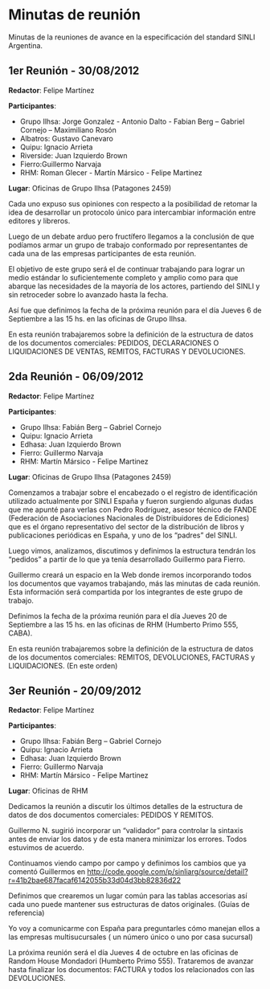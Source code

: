 # Minutas de reunión #

Minutas de la reuniones de avance en la especificación del standard SINLI Argentina.


## 1er Reunión - 30/08/2012 ##

**Redactor**: Felipe Martínez

**Participantes**:



  * Grupo Ilhsa: Jorge Gonzalez - Antonio Dalto - Fabian Berg – Gabriel  Cornejo – Maximiliano Rosón
  * Albatros: Gustavo Canevaro
  * Quipu: Ignacio Arrieta
  * Riverside: Juan Izquierdo Brown
  * Fierro:Guillermo Narvaja
  * RHM: Roman Glecer - Martín Mársico -  Felipe Martinez

**Lugar**: Oficinas de Grupo Ilhsa (Patagones 2459)


Cada uno expuso sus opiniones con respecto a la posibilidad de retomar la idea de desarrollar un protocolo único para intercambiar información entre editores y libreros.



Luego de un debate arduo pero fructífero llegamos a la conclusión de que podíamos armar un grupo de trabajo conformado por representantes de cada una de las empresas participantes de esta reunión.



El objetivo de este grupo será el de continuar trabajando para lograr un medio estándar lo suficientemente completo y amplio como para que abarque las necesidades de la mayoría de los actores, partiendo del SINLI y sin retroceder sobre lo avanzado hasta la fecha.



Así fue que definimos la fecha de la próxima reunión para el día Jueves 6 de Septiembre a las 15 hs. en las oficinas de Grupo Ilhsa.



En esta reunión trabajaremos sobre la definición de la estructura de datos de los documentos comerciales: PEDIDOS, DECLARACIONES O LIQUIDACIONES DE VENTAS, REMITOS, FACTURAS Y DEVOLUCIONES.


## 2da Reunión - 06/09/2012 ##

**Redactor**: Felipe Martínez

**Participantes**:

  * Grupo Ilhsa: Fabián Berg – Gabriel  Cornejo
  * Quipu: Ignacio Arrieta
  * Edhasa: Juan Izquierdo Brown
  * Fierro: Guillermo Narvaja
  * RHM: Martín Mársico -  Felipe Martinez


**Lugar**: Oficinas de Grupo Ilhsa (Patagones 2459)



Comenzamos a trabajar sobre el encabezado o el registro de identificación utilizado actualmente por SINLI España y fueron surgiendo algunas dudas que me apunté para verlas con Pedro Rodríguez, asesor técnico de FANDE  (Federación de Asociaciones Nacionales de Distribuidores de Ediciones) que es el órgano representativo del sector de la distribución de libros y publicaciones periódicas en España, y uno de los “padres” del SINLI.



Luego vimos, analizamos, discutimos y definimos la estructura tendrán los “pedidos” a partir de lo que ya tenía desarrollado Guillermo para Fierro.



Guillermo creará un espacio en la Web donde iremos incorporando todos los documentos que vayamos trabajando, más las minutas de cada reunión. Esta información será compartida por los integrantes de este grupo de trabajo.



Definimos la fecha de la próxima reunión para el día Jueves 20 de Septiembre a las 15 hs. en las oficinas de RHM (Humberto Primo 555, CABA).



En esta reunión trabajaremos sobre la definición de la estructura de datos de los documentos comerciales: REMITOS, DEVOLUCIONES, FACTURAS y LIQUIDACIONES. (En este orden)


## 3er Reunión - 20/09/2012 ##

**Redactor**: Felipe Martínez

**Participantes**:

  * Grupo Ilhsa: Fabián Berg – Gabriel Cornejo
  * Quipu: Ignacio Arrieta
  * Edhasa: Juan Izquierdo Brown
  * Fierro: Guillermo Narvaja
  * RHM: Martín Mársico -  Felipe Martinez


**Lugar**: Oficinas de RHM


Dedicamos la reunión a discutir los últimos detalles de la estructura de datos de dos documentos comerciales: PEDIDOS Y REMITOS.

Guillermo N. sugirió incorporar un “validador” para controlar la sintaxis antes de enviar los datos y de esta manera minimizar los errores. Todos estuvimos de acuerdo.

Continuamos viendo campo por campo y definimos los cambios que ya comentó Guillermos en http://code.google.com/p/sinliarg/source/detail?r=41b2bae687facaf6142055b33d04d3bb82836d22

Definimos que crearemos un lugar común para las tablas accesorias  así cada uno puede mantener sus estructuras de datos originales. (Guías de referencia)

Yo voy a comunicarme con España para preguntarles cómo manejan ellos a las empresas multisucursales ( un número único o uno por casa sucursal)

La próxima reunión será el día Jueves 4 de octubre en las oficinas de Random House Mondadori (Humberto Primo 555). Trataremos de avanzar hasta finalizar los documentos: FACTURA y todos los relacionados con las DEVOLUCIONES.
